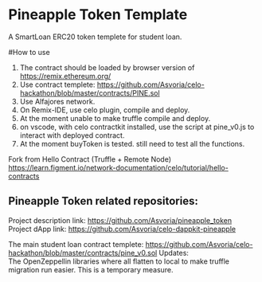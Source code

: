 # Pineapple Token Template
A SmartLoan ERC20 token templete for student loan.

#How to use
1. The contract should be loaded by browser version of https://remix.ethereum.org/  
2. Use contract templete: https://github.com/Asvoria/celo-hackathon/blob/master/contracts/PINE.sol
3. Use Alfajores network.  
4. On Remix-IDE, use celo plugin, compile and deploy.
5. At the moment unable to make truffle compile and deploy. 
6. on vscode, with celo contractkit installed, use the script at pine_v0.js to interact with deployed contract.
7. At the moment buyToken is tested. still need to test all the functions.



Fork from Hello Contract (Truffle + Remote Node)  
https://learn.figment.io/network-documentation/celo/tutorial/hello-contracts

## Pineapple Token related repositories:  
Project description link: https://github.com/Asvoria/pineapple_token  
Project dApp link: https://github.com/Asvoria/celo-dappkit-pineapple  

The main student loan contract templete: https://github.com/Asvoria/celo-hackathon/blob/master/contracts/pine_v0.sol
Updates:  
The OpenZeppellin libraries where all flatten to local to make truffle migration run easier.
This is a temporary measure.
